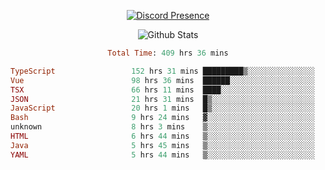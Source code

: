 <!DOCTYPE html>
<body>
<div align="center">

  [![Discord Presence](https://lanyard.cnrad.dev/api/576097150359044106)](https://discord.com/users/576097150359044106)
  
  ![Github Stats](https://github-readme-stats.vercel.app/api?username=verycrunchy&show_icons=true&theme=radical)

<!--START_SECTION:waka-->

```ruby
Total Time: 409 hrs 36 mins

TypeScript                 152 hrs 31 mins █████████▒░░░░░░░░░░░░░░░   37.25 %
Vue                        98 hrs 36 mins  ██████░░░░░░░░░░░░░░░░░░░   24.08 %
TSX                        66 hrs 11 mins  ████░░░░░░░░░░░░░░░░░░░░░   16.16 %
JSON                       21 hrs 31 mins  █▒░░░░░░░░░░░░░░░░░░░░░░░   05.26 %
JavaScript                 20 hrs 1 mins   █▒░░░░░░░░░░░░░░░░░░░░░░░   04.89 %
Bash                       9 hrs 24 mins   ▓░░░░░░░░░░░░░░░░░░░░░░░░   02.30 %
unknown                    8 hrs 3 mins    ▒░░░░░░░░░░░░░░░░░░░░░░░░   01.97 %
HTML                       6 hrs 44 mins   ▒░░░░░░░░░░░░░░░░░░░░░░░░   01.65 %
Java                       5 hrs 45 mins   ▒░░░░░░░░░░░░░░░░░░░░░░░░   01.40 %
YAML                       5 hrs 44 mins   ▒░░░░░░░░░░░░░░░░░░░░░░░░   01.40 %
```

<!--END_SECTION:waka-->
</div>
</body>
</html>

